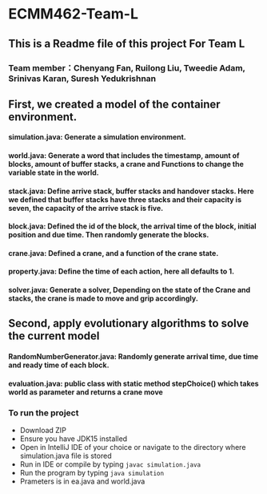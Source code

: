 # ECMM462-Team-L
## This is a Readme file of this project For Team L
### Team member：Chenyang Fan, Ruilong Liu, Tweedie Adam, Srinivas Karan, Suresh Yedukrishnan

## First, we created a model of the container environment.
#### simulation.java: Generate a simulation environment.
#### world.java: Generate a word that includes the timestamp, amount of blocks, amount of buffer stacks, a crane and Functions to change the variable state in the world.
#### stack.java: Define arrive stack, buffer stacks and handover stacks. Here we defined that buffer stacks have three stacks and their capacity is seven, the capacity of the arrive stack is five.
#### block.java: Defined the id of the block, the arrival time of the block, initial position and due time. Then randomly generate the blocks.
#### crane.java: Defined a crane, and a function of the crane state.
#### property.java: Define the time of each action, here all defaults to 1.
#### solver.java: Generate a solver, Depending on the state of the Crane and stacks, the crane is made to move and grip accordingly.

## Second, apply evolutionary algorithms to solve the current model
#### RandomNumberGenerator.java: Randomly generate arrival time, due time and ready time of each block.

#### evaluation.java: public class with static method stepChoice() which takes world as parameter and returns a crane move

### To run the project
- Download ZIP
- Ensure you have JDK15 installed
- Open in IntelliJ IDE of your choice or navigate to the directory where simulation.java file is stored
- Run in IDE or compile by typing `javac simulation.java`
- Run the program by typing `java simulation`
- Prameters is in ea.java and world.java
